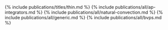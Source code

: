 {% include publications/titles/thin.md %}
{% include publications/all/ap-integrators.md %}
{% include publications/all/natural-convection.md %}
{% include publications/all/generic.md %}
{% include publications/all/bvps.md %}